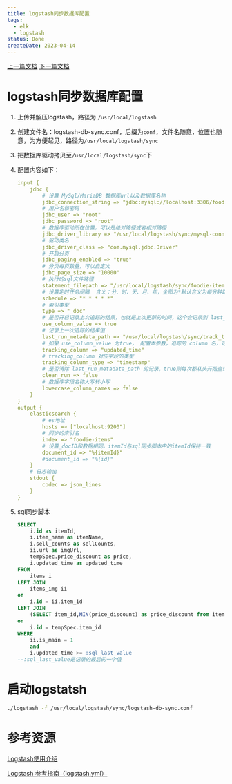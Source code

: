 ```yaml
---
title: logstash同步数据库配置
tags:
  - elk
  - logstash
status: Done
createDate: 2023-04-14
---
```


[上一篇文档](https://blog.csdn.net/Little_fxc/article/details/112644481)
[下一篇文档](https://blog.csdn.net/Little_fxc/article/details/112644609)

# logstash同步数据库配置

1. 上传并解压logstash，路径为 `/usr/local/logstash`
2. 创建文件名：logstash-db-sync.conf，后缀为`conf`，文件名随意，位置也随意，为方便起见，路径为`/usr/local/logstash/sync`
3. 把数据库驱动拷贝至`/usr/local/logstash/sync`下
4. 配置内容如下：

	  ```yaml
	  input {
	      jdbc {
	          # 设置 MySql/MariaDB 数据库url以及数据库名称
	          jdbc_connection_string => "jdbc:mysql://localhost:3306/foodie-shop-dev?useUnicode=true&characterEncoding=UTF-8&autoReconnect=true"
	          # 用户名和密码
	          jdbc_user => "root"
	          jdbc_password => "root"
	          # 数据库驱动所在位置，可以是绝对路径或者相对路径
	          jdbc_driver_library => "/usr/local/logstash/sync/mysql-connector-java-5.1.41.jar"
	          # 驱动类名
	          jdbc_driver_class => "com.mysql.jdbc.Driver"
	          # 开启分页
	          jdbc_paging_enabled => "true"
	          # 分页每页数量，可以自定义
	          jdbc_page_size => "10000"
	          # 执行的sql文件路径
	          statement_filepath => "/usr/local/logstash/sync/foodie-items.sql"
	          # 设置定时任务间隔  含义：分、时、天、月、年，全部为*默认含义为每分钟跑一次任务
	          schedule => "* * * * *"
	          # 索引类型
	          type => "_doc"
	          # 是否开启记录上次追踪的结果，也就是上次更新的时间，这个会记录到 last_run_metadata_path 的文件
	          use_column_value => true
	          # 记录上一次追踪的结果值
	          last_run_metadata_path => "/usr/local/logstash/sync/track_time"
	          # 如果 use_column_value 为true， 配置本参数，追踪的 column 名，可以是自增id或者时间
	          tracking_column => "updated_time"
	          # tracking_column 对应字段的类型
	          tracking_column_type => "timestamp"
	          # 是否清除 last_run_metadata_path 的记录，true则每次都从头开始查询所有的数据库记录
	          clean_run => false
	          # 数据库字段名称大写转小写
	          lowercase_column_names => false
	      }
	  }
	  output {
	      elasticsearch {
	          # es地址
	          hosts => ["localhost:9200"]
	          # 同步的索引名
	          index => "foodie-items"
	          # 设置_docID和数据相同。itemId与sql同步脚本中的itemId保持一致
	          document_id => "%{itemId}"
	          #document_id => "%{id}"
	      }
	      # 日志输出
	      stdout {
	          codec => json_lines
	      }
	  }
	  ```

5. sql同步脚本

	  ```sql
	  SELECT
	      i.id as itemId,
	      i.item_name as itemName,
	      i.sell_counts as sellCounts,
	      ii.url as imgUrl,
	      tempSpec.price_discount as price,
	      i.updated_time as updated_time
	  FROM
	      items i
	  LEFT JOIN
	      items_img ii
	  on
	      i.id = ii.item_id
	  LEFT JOIN
	      (SELECT item_id,MIN(price_discount) as price_discount from items_spec GROUP BY item_id) tempSpec
	  on
	      i.id = tempSpec.item_id
	  WHERE
	      ii.is_main = 1
	      and
	      i.updated_time >= :sql_last_value
	  --:sql_last_value是记录的最后的一个值
	  ```

# 启动logstatsh

```bash
./logstash -f /usr/local/logstash/sync/logstash-db-sync.conf
```

# 参考资源

[Logstash使用介绍](https://www.cnblogs.com/huhangfei/p/7605511.html)

[Logstash 参考指南（logstash.yml）](https://segmentfault.com/a/1190000016591476)